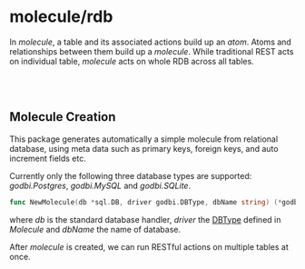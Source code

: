 # molecule/rdb

In _molecule_, a table and its associated actions build up an _atom_. Atoms and relationships between them build up a _molecule_. While traditional REST acts on individual table, _molecule_ acts on whole RDB across all tables.

<br /><br />

## Molecule Creation 

This package generates automatically a simple molecule from relational
database, using meta data such as primary keys, foreign keys, and 
auto increment fields etc.

Currently only the following three database types are supported:
_godbi.Postgres_, _godbi.MySQL_ and _godbi.SQLite_.

```go
func NewMolecule(db *sql.DB, driver godbi.DBType, dbName string) (*godbi.Molecule, error)
```

where _db_ is the standard database handler, _driver_ the [DBType](https://github.com/genelet/molecule#chapter-5-molecule-usage) defined in _Molecule_ and _dbName_ the name of database.

After _molecule_ is created, we can run RESTful actions on multiple tables at
once.

